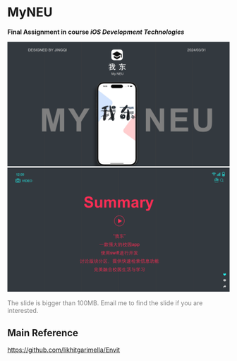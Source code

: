 # MyNEU
**Final Assignment in course ___iOS Development Technologies___**

![image](https://github.com/jingqi-fan/MyNEU/blob/main/show.png)
![image](https://github.com/jingqi-fan/MyNEU/blob/main/summary.png)

<font color=gray> The slide is bigger than 100MB. Email me to find the slide if you are interested. </font>

## Main Reference
https://github.com/likhitgarimella/Envit
